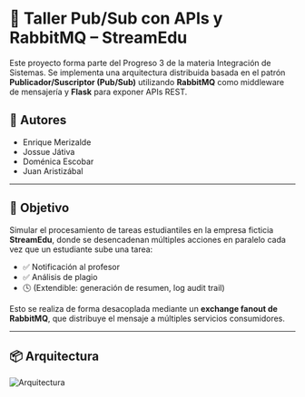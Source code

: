 # 📨 Taller Pub/Sub con APIs y RabbitMQ – StreamEdu

Este proyecto forma parte del Progreso 3 de la materia Integración de Sistemas. Se implementa una arquitectura distribuida basada en el patrón **Publicador/Suscriptor (Pub/Sub)** utilizando **RabbitMQ** como middleware de mensajería y **Flask** para exponer APIs REST.

## 👥 Autores
- Enrique Merizalde
- Jossue Játiva
- Doménica Escobar
- Juan Aristizábal

---

## 🎯 Objetivo

Simular el procesamiento de tareas estudiantiles en la empresa ficticia **StreamEdu**, donde se desencadenan múltiples acciones en paralelo cada vez que un estudiante sube una tarea:

- ✅ Notificación al profesor
- ✅ Análisis de plagio
- 🕓 (Extendible: generación de resumen, log audit trail)

Esto se realiza de forma desacoplada mediante un **exchange fanout de RabbitMQ**, que distribuye el mensaje a múltiples servicios consumidores.

---

## 📦 Arquitectura
![Arquitectura](https://i.ibb.co/ycy6gDMX/Frame-1171275863.png)


